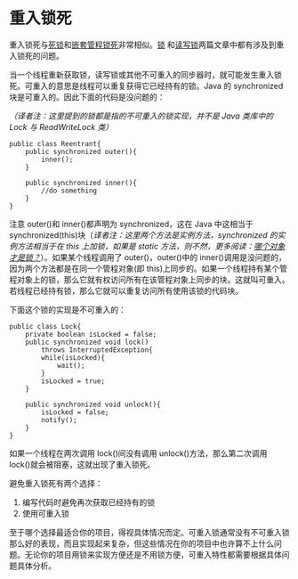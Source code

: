 # 重入锁死

重入锁死与[死锁](deadlock.md)和[嵌套管程锁死](nested-monitor-lockout.md)非常相似。[锁](locks-in-java.md) 和[读写锁](read-write-locks-in-java.md)两篇文章中都有涉及到重入锁死的问题。

当一个线程重新获取锁，读写锁或其他不可重入的同步器时，就可能发生重入锁死。可重入的意思是线程可以重复获得它已经持有的锁。Java 的 synchronized 块是可重入的。因此下面的代码是没问题的：

*（译者注：这里提到的锁都是指的不可重入的锁实现，并不是 Java 类库中的 Lock 与 ReadWriteLock 类）*

```
public class Reentrant{
    public synchronized outer(){
        inner();
    }

    public synchronized inner(){
        //do something
    }
}
```

注意 outer()和 inner()都声明为 synchronized，这在 Java 中这相当于 synchronized(this)块（*译者注：这里两个方法是实例方法，synchronized 的实例方法相当于在 this 上加锁，如果是 static 方法，则不然，更多阅读：[哪个对象才是锁？](http://ifeve.com/who-is-lock/)*）。如果某个线程调用了 outer()，outer()中的 inner()调用是没问题的，因为两个方法都是在同一个管程对象(即 this)上同步的。如果一个线程持有某个管程对象上的锁，那么它就有权访问所有在该管程对象上同步的块。这就叫可重入。若线程已经持有锁，那么它就可以重复访问所有使用该锁的代码块。

下面这个锁的实现是不可重入的：

```
public class Lock{
    private boolean isLocked = false;
    public synchronized void lock()
        throws InterruptedException{
        while(isLocked){
            wait();
        }
        isLocked = true;
    }

    public synchronized void unlock(){
        isLocked = false;
        notify();
    }
}
```

如果一个线程在两次调用 lock()间没有调用 unlock()方法，那么第二次调用 lock()就会被阻塞，这就出现了重入锁死。

避免重入锁死有两个选择：


1. 编写代码时避免再次获取已经持有的锁
2. 使用可重入锁

至于哪个选择最适合你的项目，得视具体情况而定。可重入锁通常没有不可重入锁那么好的表现，而且实现起来复杂，但这些情况在你的项目中也许算不上什么问题。无论你的项目用锁来实现方便还是不用锁方便，可重入特性都需要根据具体问题具体分析。

